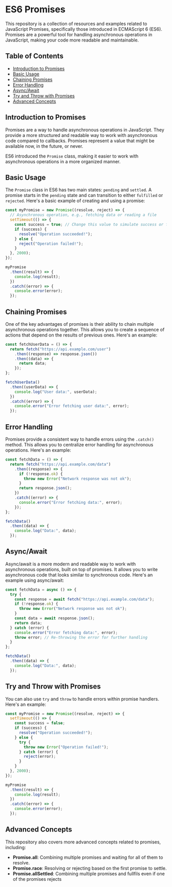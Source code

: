 # ES6 Promises

This repository is a collection of resources and examples related to JavaScript Promises, specifically those introduced in ECMAScript 6 (ES6). Promises are a powerful tool for handling asynchronous operations in JavaScript, making your code more readable and maintainable.

## Table of Contents

- [Introduction to Promises](#introduction-to-promises)
- [Basic Usage](#basic-usage)
- [Chaining Promises](#chaining-promises)
- [Error Handling](#error-handling)
- [Async/Await](#asyncawait)
- [Try and Throw with Promises](#try-and-throw-with-promises)
- [Advanced Concepts](#advanced-concepts)


## Introduction to Promises

Promises are a way to handle asynchronous operations in JavaScript. They provide a more structured and readable way to work with asynchronous code compared to callbacks. Promises represent a value that might be available now, in the future, or never.

ES6 introduced the `Promise` class, making it easier to work with asynchronous operations in a more organized manner.

## Basic Usage

The `Promise` class in ES6 has two main states: `pending` and `settled`. A promise starts in the `pending` state and can transition to either `fulfilled` or `rejected`. Here's a basic example of creating and using a promise:

```javascript
const myPromise = new Promise((resolve, reject) => {
  // Asynchronous operation, e.g., fetching data or reading a file
  setTimeout(() => {
    const success = true; // Change this value to simulate success or failure
    if (success) {
      resolve("Operation succeeded!");
    } else {
      reject("Operation failed!");
    }
  }, 2000);
});

myPromise
  .then((result) => {
    console.log(result);
  })
  .catch((error) => {
    console.error(error);
  });
```

## Chaining Promises

One of the key advantages of promises is their ability to chain multiple asynchronous operations together. This allows you to create a sequence of actions that depend on the results of previous ones. Here's an example:

```javascript
const fetchUserData = () => {
  return fetch("https://api.example.com/user")
    .then((response) => response.json())
    .then((data) => {
      return data;
    });
};

fetchUserData()
  .then((userData) => {
    console.log("User data:", userData);
  })
  .catch((error) => {
    console.error("Error fetching user data:", error);
  });
```

## Error Handling

Promises provide a consistent way to handle errors using the `.catch()` method. This allows you to centralize error handling for asynchronous operations. Here's an example:

```javascript
const fetchData = () => {
  return fetch("https://api.example.com/data")
    .then((response) => {
      if (!response.ok) {
        throw new Error("Network response was not ok");
      }
      return response.json();
    })
    .catch((error) => {
      console.error("Error fetching data:", error);
    });
};

fetchData()
  .then((data) => {
    console.log("Data:", data);
  });
```

## Async/Await

Async/await is a more modern and readable way to work with asynchronous operations, built on top of promises. It allows you to write asynchronous code that looks similar to synchronous code. Here's an example using async/await:

```javascript
const fetchData = async () => {
  try {
    const response = await fetch("https://api.example.com/data");
    if (!response.ok) {
      throw new Error("Network response was not ok");
    }
    const data = await response.json();
    return data;
  } catch (error) {
    console.error("Error fetching data:", error);
    throw error; // Re-throwing the error for further handling
  }
};

fetchData()
  .then((data) => {
    console.log("Data:", data);
  });
```

## Try and Throw with Promises

You can also use `try` and `throw` to handle errors within promise handlers. Here's an example:

```javascript
const myPromise = new Promise((resolve, reject) => {
  setTimeout(() => {
    const success = false;
    if (success) {
      resolve("Operation succeeded!");
    } else {
      try {
        throw new Error("Operation failed!");
      } catch (error) {
        reject(error);
      }
    }
  }, 2000);
});

myPromise
  .then((result) => {
    console.log(result);
  })
  .catch((error) => {
    console.error(error);
  });
```

## Advanced Concepts

This repository also covers more advanced concepts related to promises, including:

- **Promise.all**: Combining multiple promises and waiting for all of them to resolve.
- **Promise.race**: Resolving or rejecting based on the first promise to settle.
- **Promise.allSettled**: Combining multiple promises and fullfils even if one of the promises rejects